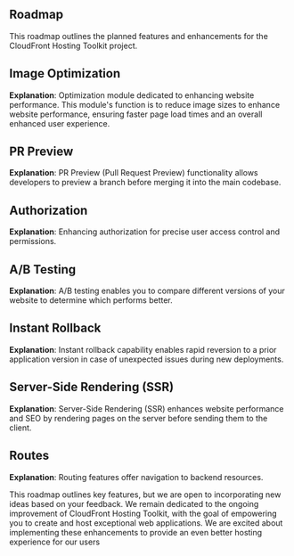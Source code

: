 ## Roadmap


This roadmap outlines the planned features and enhancements for the CloudFront Hosting Toolkit project.

## Image Optimization

**Explanation**: Optimization module dedicated to enhancing website performance. This module's function is to reduce image sizes to enhance website performance, ensuring faster page load times and an overall enhanced user experience.


## PR Preview

**Explanation**: PR Preview (Pull Request Preview) functionality allows developers to preview a branch before merging it into the main codebase. 


## Authorization

**Explanation**: Enhancing authorization for precise user access control and permissions.

## A/B Testing

**Explanation**: A/B testing enables you to compare different versions of your website to determine which performs better. 

## Instant Rollback

**Explanation**: Instant rollback capability enables rapid reversion to a prior application version in case of unexpected issues during new deployments.

## Server-Side Rendering (SSR)

**Explanation**: Server-Side Rendering (SSR) enhances website performance and SEO by rendering pages on the server before sending them to the client.

## Routes

**Explanation**: Routing features offer navigation to backend resources.


This roadmap outlines key features, but we are open to incorporating new ideas based on your feedback. We remain dedicated to the ongoing improvement of CloudFront Hosting Toolkit, with the goal of empowering you to create and host exceptional web applications. We are excited about implementing these enhancements to provide an even better hosting experience for our users